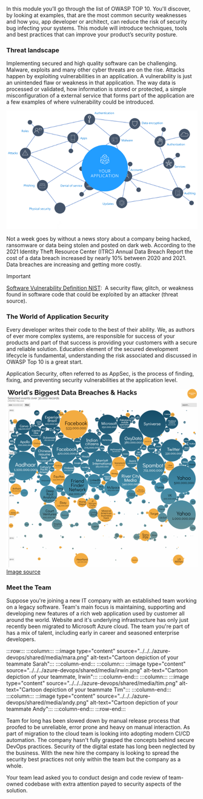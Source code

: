 
In this module you’ll go through the list of OWASP TOP 10. You'll discover, by looking at examples, that are the most common security weaknesses and how you, app developer or architect, can reduce the risk of security bug infecting your systems. This module will introduce techniques, tools and best practices that can improve your product’s security posture.

### Threat landscape

Implementing secured and high quality software can be challenging. Malware, exploits and many other cyber threats are on the rise. Attacks happen by exploiting vulnerabilities in an application. A vulnerability is just an unintended flaw or weakness in that application. The way data is processed or validated, how information is stored or protected, a simple misconfiguration of a external service that forms part of the application are a few examples of where vulnerability could be introduced.

![Application Security](../media/appsec.png)

Not a week goes by without a news story about a company being hacked, ransomware or data being stolen and posted on dark web. According to the 2021 Identity Theft Resource Center (ITRC) Annual Data Breach Report the cost of a data breach increased by nearly 10% between 2020 and 2021. Data breaches are increasing and getting more costly.

> [!IMPORTANT]
> [Software Vulnerability Definition NIST](https://csrc.nist.gov/glossary/term/Software_Vulnerability):
> A security flaw, glitch, or weakness found in software code that could be exploited by an attacker (threat source).

### The World of Application Security

Every developer writes their code to the best of their ability. We, as authors of ever more complex systems, are responsible for success of your products and part of that success is providing your customers with a secure and reliable solution. Education element of the secured development lifecycle is fundamental, understanding the risk associated and discussed in OWASP Top 10 is a great start.

Application Security, often referred to as AppSec, is the process of finding, fixing, and preventing security vulnerabilities at the application level.

![Security culture, delivery and automation cogs work better with CI, Shift left and automation](../media/worlds-breaches.png)
[Image source](https://www.informationisbeautiful.net/visualizations/worlds-biggest-data-breaches-hacks/)

### Meet the Team

Suppose you're joining a new IT company with an established team working on a legacy software. Team's main focus is maintaining, supporting and developing new features of a rich web application used by customer all around the world. Website and it's underlying infrastructure has only just recently been migrated to Microsoft Azure cloud.
The team you're part of has a mix of talent, including early in career and seasoned enterprise developers.

:::row:::
    :::column:::
        :::image  type="content" source="../../../azure-devops/shared/media/mara.png" alt-text="Cartoon depiction of your teammate Sarah":::
    :::column-end:::
    :::column:::
        :::image  type="content" source="../../../azure-devops/shared/media/irwin.png" alt-text="Cartoon depiction of your teammate, Irwin":::
    :::column-end:::
    :::column:::
        :::image  type="content" source="../../../azure-devops/shared/media/tim.png" alt-text="Cartoon depiction of your teammate Tim":::
    :::column-end:::
    :::column:::
        :::image  type="content" source="../../../azure-devops/shared/media/andy.png" alt-text="Cartoon depiction of your teammate Andy":::
    :::column-end:::
:::row-end:::

Team for long has been slowed down by manual release process that proofed to be unreliable, error prone and heavy on manual interaction. As part of migration to the cloud team is looking into adopting modern CI/CD automation.
The company hasn't fully grasped the concepts behind secure DevOps practices. Security of the digital estate has long been neglected by the business. With the new hire the company is looking to spread the security best practices not only within the team but the company as a whole.

Your team lead asked you to conduct design and code review of team-owned codebase with extra attention payed to security aspects of the solution.
